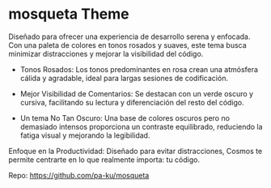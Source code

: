 # mosqueta Theme

Diseñado para ofrecer una experiencia de desarrollo serena y enfocada. Con una paleta de colores en tonos rosados y suaves, este tema busca minimizar distracciones y mejorar la visibilidad del código.

- Tonos Rosados: Los tonos predominantes en rosa crean una atmósfera cálida y agradable, ideal para largas sesiones de codificación.

- Mejor Visibilidad de Comentarios: Se destacan con un verde oscuro y cursiva, facilitando su lectura y diferenciación del resto del código.

- Un tema No Tan Oscuro: Una base de colores oscuros pero no demasiado intensos proporciona un contraste equilibrado, reduciendo la fatiga visual y mejorando la legibilidad.

Enfoque en la Productividad: Diseñado para evitar distracciones, Cosmos te permite centrarte en lo que realmente importa: tu código.

Repo: https://github.com/pa-ku/mosqueta
